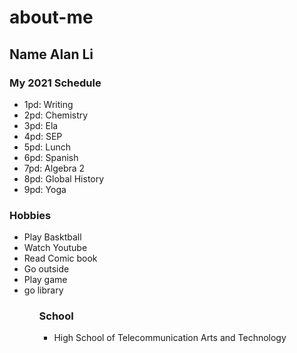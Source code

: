 # about-me
## Name  Alan Li

### My 2021 Schedule
<ul>
    <li>1pd: Writing </li>
    <li>2pd: Chemistry </li>
    <li>3pd: Ela </li>
    <li>4pd: SEP </li>
    <li>5pd: Lunch </li>
    <li>6pd: Spanish </li>
    <li>7pd: Algebra 2 </li>
    <li>8pd: Global History </li> 
    <li>9pd: Yoga </li> 
</ul>

### Hobbies

<ul>
    <li> Play Basktball </li>
    <li> Watch Youtube </li>
    <li> Read Comic book </li>
    <li> Go outside </li>
    <li> Play game </li>
    <li> go library </li>
<ul>

### School 

   * High School of Telecommunication Arts and Technology


